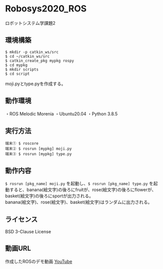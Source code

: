 # Robosys2020_ROS
ロボットシステム学課題2

## 環境構築
```
$ mkdir -p catkin_ws/src
$ cd ~/catkin_ws/src
$ catkin_create_pkg mypkg rospy 
$ cd mypkg
$ mkdir scripts
$ cd script
```
moji.pyとtype.pyを作成する。

## 動作環境
・ROS Melodic Morenia
・Ubuntu20.04
・Python 3.8.5

## 実行方法
```
端末① $ roscore
端末② $ rosrun [mypkg] moji.py
端末③ $ rosrun [mypkg] type.py
```

## 動作内容
`$ rosrun [pkg_name] moji.py` を起動し、`$ rosrun [pkg_name] type.py` を起動すると、banana(絵文字)の後ろにfruitが、rose(絵文字)の後ろにflowerが、basket(絵文字)の後ろにsportが出力される。  
banana(絵文字)、rose(絵文字)、basket(絵文字)はランダムに出力される。


## ライセンス
BSD 3-Clause License


## 動画URL
作成したROSのデモ動画
[YouTube](https://youtu.be/LWMRvgoxdrM)


